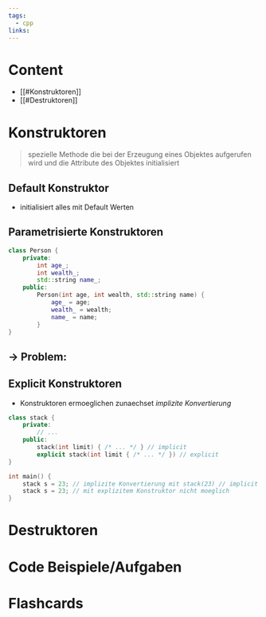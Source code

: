 ```yaml
---
tags:
  - cpp
links:
---
```

# Content
- [[#Konstruktoren]]
- [[#Destruktoren]]

# Konstruktoren
>spezielle Methode die bei der Erzeugung eines Objektes aufgerufen wird und die Attribute des Objektes initialisiert

## Default Konstruktor
- initialisiert alles mit Default Werten
## Parametrisierte Konstruktoren
```cpp
class Person {
	private:
		int age_;
		int wealth_;
		std::string name_;
	public:
		Person(int age, int wealth, std::string name) {
			age_ = age;
			wealth_ = wealth;
			name_ = name;
		}
}
```
-> Problem:
- 

## Explicit Konstruktoren
- Konstruktoren ermoeglichen zunaechset *implizite Konvertierung*
```cpp
class stack {
	private:
		// ...
	public:
		stack(int limit) { /* ... */ } // implicit
		explicit stack(int limit { /* ... */ }) // explicit
}

int main() {
	stack s = 23; // implizite Konvertierung mit stack(23) // implicit
	stack s = 23; // mit explizitem Konstruktor nicht moeglich
}
```

# Destruktoren


# Code Beispiele/Aufgaben


# Flashcards
